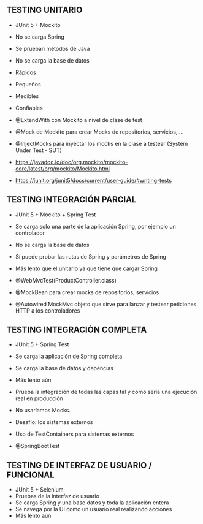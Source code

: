 

## TESTING UNITARIO

* JUnit 5 + Mockito
* No se carga Spring
* Se prueban métodos de Java
* No se carga la base de datos
* Rápidos
* Pequeños
* Medibles
* Confiables

* @ExtendWith con Mockito a nivel de clase de test
* @Mock de Mockito para crear Mocks de repositorios, servicios,....
* @InjectMocks para inyectar los mocks en la clase a testear (System Under Test - SUT)

* https://javadoc.io/doc/org.mockito/mockito-core/latest/org/mockito/Mockito.html
* https://junit.org/junit5/docs/current/user-guide/#writing-tests


## TESTING INTEGRACIÓN PARCIAL

* JUnit 5 + Mockito + Spring Test
* Se carga solo una parte de la aplicación Spring, por ejemplo un controlador
* No se carga la base de datos
* Sí puede probar las rutas de Spring y parámetros de Spring
* Más lento que el unitario ya que tiene que cargar Spring

* @WebMvcTest(ProductController.class)
* @MockBean para crear mocks de repositorios, servicios
* @Autowired MockMvc objeto que sirve para lanzar y testear peticiones HTTP a los controladores



## TESTING INTEGRACIÓN COMPLETA

* JUnit 5 + Spring Test
* Se carga la aplicación de Spring completa
* Se carga la base de datos y depencias
* Más lento aún
* Prueba la integración de todas las capas tal y como sería una ejecución real en producción
* No usaríamos Mocks.
* Desafío: los sistemas externos
* Uso de TestContainers para sistemas externos

* @SpringBootTest


## TESTING DE INTERFAZ DE USUARIO / FUNCIONAL

* JUnit 5 + Selenium
* Pruebas de la interfaz de usuario
* Se carga Spring y una base datos y toda la aplicación entera
* Se navega por la UI como un usuario real realizando acciones
* Más lento aún